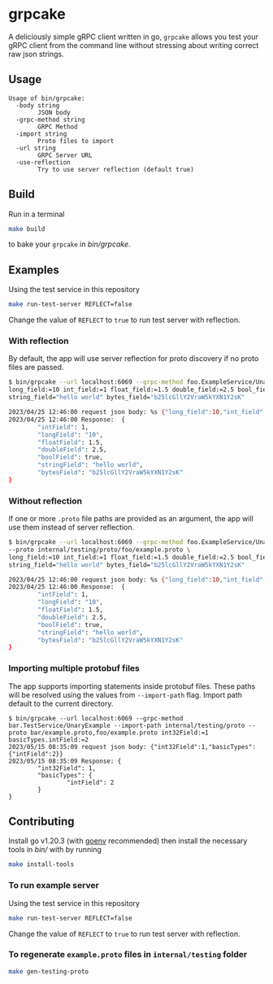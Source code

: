# grpcake

A deliciously simple gRPC client written in go, `grpcake` allows you test your gRPC 
client from the command line without stressing about writing correct raw json strings.

## Usage 

```
Usage of bin/grpcake:
  -body string
        JSON body
  -grpc-method string
        GRPC Method
  -import string
        Proto files to import
  -url string
        GRPC Server URL
  -use-reflection
        Try to use server reflection (default true)
```

## Build

Run in a terminal

``` sh
make build
```
to bake your `grpcake` in _bin/grpcake_.

## Examples

Using the test service in this repository

```sh
make run-test-server REFLECT=false
```

Change the value of `REFLECT` to `true` to run test server with reflection.

### With reflection

By default, the app will use server reflection for proto discovery if no
proto files are passed.

```sh
$ bin/grpcake --url localhost:6069 --grpc-method foo.ExampleService/UnaryExample \
long_field:=10 int_field:=1 float_field:=1.5 double_field:=2.5 bool_field:=true \
string_field="hello world" bytes_field="b25lcGllY2VraW5kYXN1Y2sK"

2023/04/25 12:46:00 request json body: %s {"long_field":10,"int_field":1,"float_field":1.5,"double_field":2.5,"bool_field":true,"string_field":"hello world","bytes_field":"b25lcGllY2VraW5kYXN1Y2sK"}
2023/04/25 12:46:00 Response:  {
        "intField": 1,
        "longField": "10",
        "floatField": 1.5,
        "doubleField": 2.5,
        "boolField": true,
        "stringField": "hello world",
        "bytesField": "b25lcGllY2VraW5kYXN1Y2sK"
}
```

### Without reflection

If one or more `.proto` file paths are provided as an argument, the app will
use them instead of server reflection.

```sh
$ bin/grpcake --url localhost:6069 --grpc-method foo.ExampleService/UnaryExample \
--proto internal/testing/proto/foo/example.proto \
long_field:=10 int_field:=1 float_field:=1.5 double_field:=2.5 bool_field:=true \
string_field="hello world" bytes_field="b25lcGllY2VraW5kYXN1Y2sK"

2023/04/25 12:46:00 request json body: %s {"long_field":10,"int_field":1,"float_field":1.5,"double_field":2.5,"bool_field":true,"string_field":"hello world","bytes_field":"b25lcGllY2VraW5kYXN1Y2sK"}
2023/04/25 12:46:00 Response:  {
        "intField": 1,
        "longField": "10",
        "floatField": 1.5,
        "doubleField": 2.5,
        "boolField": true,
        "stringField": "hello world",
        "bytesField": "b25lcGllY2VraW5kYXN1Y2sK"
}
```

### Importing multiple protobuf files

The app supports importing statements inside protobuf files. These paths will be resolved
using the values from `--import-path` flag. Import path default to the current directory.

```shell
$ bin/grpcake --url localhost:6069 --grpc-method bar.TestService/UnaryExample --import-path internal/testing/proto --proto bar/example.proto,foo/example.proto int32Field:=1 basicTypes.intField:=2
2023/05/15 08:35:09 request json body: {"int32Field":1,"basicTypes":{"intField":2}}
2023/05/15 08:35:09 Response: {
        "int32Field": 1,
        "basicTypes": {
                "intField": 2
        }
}
```

## Contributing

Install go v1.20.3 (with [goenv](https://github.com/syndbg/goenv) recommended) then
install the necessary tools in _bin/_ with by running

```sh
make install-tools
```

### To run example server

Using the test service in this repository
```sh
make run-test-server REFLECT=false
```
Change the value of `REFLECT` to `true` to run test server with reflection.

### To regenerate `example.proto` files in `internal/testing` folder

 ```sh
 make gen-testing-proto
 ```
